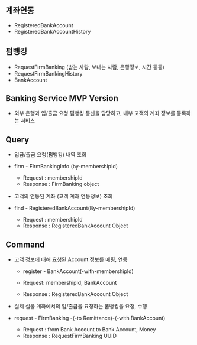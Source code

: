 ## 계좌연동

- RegisteredBankAccount
- RegisteredBankAccountHistory

## 펌뱅킹

- RequestFirmBanking (받는 사람, 보내는 사람, 은행정보, 시간 등등)
- RequestFirmBankingHistory
- BankAccount

## Banking Service MVP Version

- 외부 은행과 입/출금 요청 펌뱅킹 통신을 담당하고, 내부 고객의 계좌 정보를 등록하는 서비스

## Query
- 입금/출금 요청(펌뱅킹) 내역 조회
- firm - FirmBankingInfo (by-membershipId)
  - Request : membershipId
  - Response : FirmBanking object

- 고객의 연동된 계좌 (고객 계좌 연동정보) 조회
- find - RegisteredBankAccount(By-membershipId)
  - Request : membershipId
  - Response : RegisteredBankAccount Object 

## Command
- 고객 정보에 대해 요청된 Account 정보를 매핑, 연동
  - register - BankAccount(-with-membershipId)

  - Request: membershipId, BankAccount
  - Response : RegisteredBankAccount Object

- 실제 실물 계좌에서의 입/출금을 요청하는 폼뱅킹을 요청, 수행
- request - FirmBanking -(-to Remittance)-(-with BankAccount)

    - Request : from Bank Account to Bank Account, Money
    - Response : RequestFirmBanking UUID

